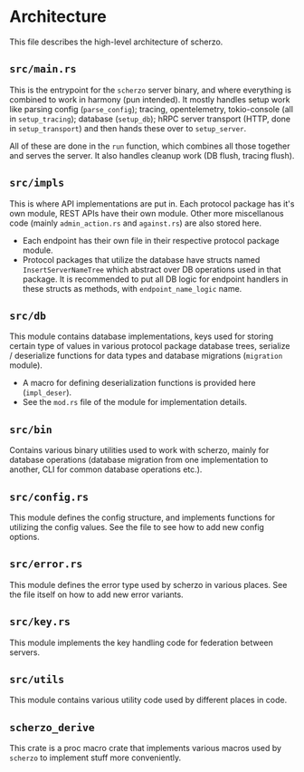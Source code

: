 # Architecture

This file describes the high-level architecture of scherzo.

## `src/main.rs`

This is the entrypoint for the `scherzo` server binary, and where everything is
combined to work in harmony (pun intended). It mostly handles setup work like
parsing config (`parse_config`); tracing, opentelemetry, tokio-console
(all in `setup_tracing`); database (`setup_db`); hRPC server transport
(HTTP, done in `setup_transport`) and then hands these over to `setup_server`.

All of these are done in the `run` function, which combines all those together
and serves the server. It also handles cleanup work (DB flush, tracing flush).

## `src/impls`

This is where API implementations are put in. Each protocol package has it's own
module, REST APIs have their own module. Other more miscellanous code (mainly
`admin_action.rs` and `against.rs`) are also stored here.

- Each endpoint has their own file in their respective protocol package module.
- Protocol packages that utilize the database have structs named `InsertServerNameTree`
which abstract over DB operations used in that package. It is recommended to put
all DB logic for endpoint handlers in these structs as methods, with `endpoint_name_logic` name.

## `src/db`

This module contains database implementations, keys used for storing certain
type of values in various protocol package database trees, serialize / deserialize
functions for data types and database migrations (`migration` module).

- A macro for defining deserialization functions is provided here (`impl_deser`).
- See the `mod.rs` file of the module for implementation details.

## `src/bin`

Contains various binary utilities used to work with scherzo, mainly for database
operations (database migration from one implementation to another, CLI for common
database operations etc.).

## `src/config.rs`

This module defines the config structure, and implements functions for utilizing
the config values. See the file to see how to add new config options.

## `src/error.rs`

This module defines the error type used by scherzo in various places. See the file
itself on how to add new error variants.

## `src/key.rs`

This module implements the key handling code for federation between servers.

## `src/utils`

This module contains various utility code used by different places in code.

## `scherzo_derive`

This crate is a proc macro crate that implements various macros used by `scherzo`
to implement stuff more conveniently.